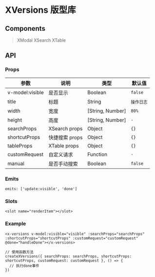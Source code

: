 # XVersions 版型库

## Components

> XModal
> XSearch
> XTable

## API

### Props

| 参数 | 说明 | 类型 | 默认值 |
| --- | --- | --- | --- |
| v-model:visible | 是否显示 | Boolean | `false` |
| title | 标题 | String | `操作日志` |
| width | 宽度 | [String, Number] | `80%` |
| height | 高度 | [String, Number] | `-` |
| searchProps | XSearch props | Object | `{}` |
| shortcutProps | 快捷搜索 props | Object | `{}` |
| tableProps | XTable props | Object | `{}` |
| customRequest | 自定义请求 | Function | `-` |
| manual | 是否手动搜索 | Boolean | `false` |

### Emits

```vue
emits: ['update:visible', 'done']
```

### Slots

```vue
<slot name="renderItem"></slot>
```

### Example

```vue
<x-versions v-model:visible="visible" :searchProps="searchProps" :shortcutProps="shortcutProps" :customRequest="customRequest" @done="handleDone"></x-versions>

// 使用函数方法
createXVersions({ searchProps: searchProps, shortcutProps: shortcutProps, customRequest: customRequest }, () => {
  // 执行done事件
})
```
